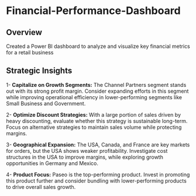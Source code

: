# Financial-Performance-Dashboard

## Overview
Created a Power BI dashboard to analyze and visualize key financial metrics for a retail business

## Strategic Insights

1- **Capitalize on Growth Segments:** The Channel Partners segment stands out with its strong profit margin. Consider expanding efforts in this segment while improving operational efficiency in lower-performing segments like Small Business and Government.

2- **Optimize Discount Strategies:** With a large portion of sales driven by heavy discounting, evaluate whether this strategy is sustainable long-term. Focus on alternative strategies to maintain sales volume while protecting margins.

3- **Geographical Expansion:** The USA, Canada, and France are key markets for orders, but the USA shows weaker profitability. Investigate cost structures in the USA to improve margins, while exploring growth opportunities in Germany and Mexico.

4- **Product Focus:** Paseo is the top-performing product. Invest in promoting this product further and consider bundling with lower-performing products to drive overall sales growth.
